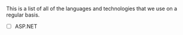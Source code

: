 This is a list of all of the languages and technologies that we use on a regular basis. 

- [ ] ASP.NET

